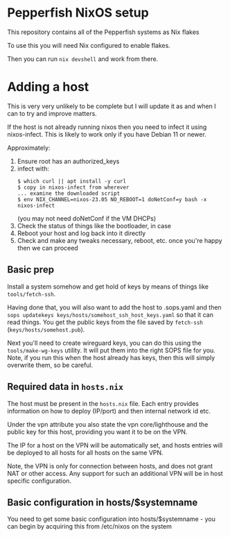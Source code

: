 # Pepperfish NixOS setup

This repository contains all of the Pepperfish systems as Nix flakes

To use this you will need Nix configured to enable flakes.

Then you can run `nix devshell` and work from there.

# Adding a host

This is very very unlikely to be complete but I will update it as and
when I can to try and improve matters.

If the host is not already running nixos then you need to infect it
using nixos-infect. This is likely to work only if you have Debian 11
or newer.

Approximately:

1. Ensure root has an authorized_keys
2. infect with:
   ```console
   $ which curl || apt install -y curl
   $ copy in nixos-infect from wherever
   ... examine the downloaded script
   $ env NIX_CHANNEL=nixos-23.05 NO_REBOOT=1 doNetConf=y bash -x nixos-infect
   ```
   (you may not need doNetConf if the VM DHCPs)
3. Check the status of things like the bootloader, in case
4. Reboot your host and log back into it directly
5. Check and make any tweaks necessary, reboot, etc. once you're happy then we can proceed

## Basic prep

Install a system somehow and get hold of keys by means of things like
`tools/fetch-ssh`.

Having done that, you will also want to add the host to .sops.yaml
and then `sops updatekeys keys/hosts/somehost_ssh_host_keys.yaml` so
that it can read things. You get the public keys from the file saved
by `fetch-ssh` (`keys/hosts/somehost.pub`).

Next you'll need to create wireguard keys, you can do this using the
`tools/make-wg-keys` utility. It will put them into the right SOPS
file for you. Note, if you run this when the host already has keys,
then this will simply overwrite them, so be careful.

## Required data in `hosts.nix`

The host must be present in the `hosts.nix` file. Each entry provides
information on how to deploy (IP/port) and then internal network id
etc.

Under the vpn attribute you also state the vpn core/lighthouse and
the public key for this host, providing you want it to be on the VPN.

The IP for a host on the VPN will be automatically set, and hosts
entries will be deployed to all hosts for all hosts on the same VPN.

Note, the VPN is only for connection between hosts, and does not grant
NAT or other access. Any support for such an additional VPN will be
in host specific configuration.

## Basic configuration in hosts/$systemname

You need to get some basic configuration into hosts/$systemname - you can
begin by acquiring this from /etc/nixos on the system
